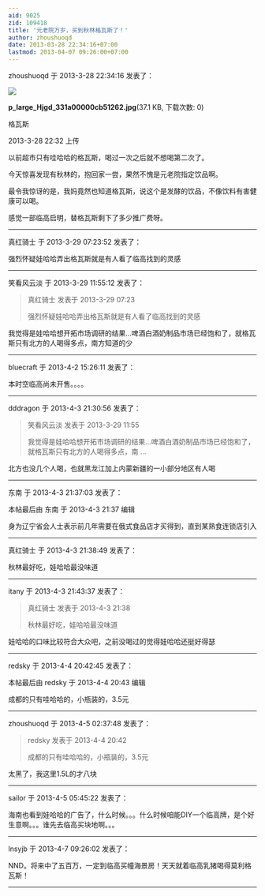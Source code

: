 ```yaml
---
aid: 9025
zid: 109418
title: '元老院万岁，买到秋林格瓦斯了！'
author: zhoushuoqd
date: 2013-03-28 22:34:16+07:00
lastmod: 2013-04-07 09:26:00+07:00
---
```


zhoushuoqd 于 2013-3-28 22:34:16 发表了：

![](https://mirrors.tuna.tsinghua.edu.cn/osdn/lgqm/72877/2232056flajwfa68kks67w.jpg)



**p\_large\_Hjgd\_331a00000cb51262.jpg**(37.1 KB, 下载次数: 0)



格瓦斯



2013-3-28 22:32 上传



以前超市只有哇哈哈的格瓦斯，喝过一次之后就不想喝第二次了。

今天惊喜发现有秋林的，抱回家一尝，果然不愧是元老院指定饮品啊。

最令我惊讶的是，我妈竟然也知道格瓦斯，说这个是发酵的饮品，不像饮料有害健康可以喝。

感觉一部临高启明，替格瓦斯剩下了多少推广费呀。

---------

真红骑士 于 2013-3-29 07:23:52 发表了：

强烈怀疑娃哈哈弄出格瓦斯就是有人看了临高找到的灵感

---------

笑看风云淡 于 2013-3-29 11:55:12 发表了：

> 真红骑士 发表于 2013-3-29 07:23
> 
> 强烈怀疑娃哈哈弄出格瓦斯就是有人看了临高找到的灵感



我觉得是娃哈哈想开拓市场调研的结果...啤酒白酒奶制品市场已经饱和了，就格瓦斯只有北方的人喝得多点，南方知道的少

---------

bluecraft 于 2013-4-2 15:26:11 发表了：

本时空临高尚未开售。。。。

---------

dddragon 于 2013-4-3 21:30:56 发表了：

> 笑看风云淡 发表于 2013-3-29 11:55
> 
> 我觉得是娃哈哈想开拓市场调研的结果...啤酒白酒奶制品市场已经饱和了，就格瓦斯只有北方的人喝得多点，南 ...



北方也没几个人喝，也就黑龙江加上内蒙新疆的一小部分地区有人喝

---------

东南 于 2013-4-3 21:37:03 发表了：

本帖最后由 东南 于 2013-4-3 21:37 编辑 

身为辽宁省会人士表示前几年需要在俄式食品店才买得到，直到某熟食连锁店引入

---------

真红骑士 于 2013-4-3 21:38:49 发表了：

秋林最好吃，娃哈哈最没味道

---------

itany 于 2013-4-3 21:43:37 发表了：

> 真红骑士 发表于 2013-4-3 21:38
> 
> 秋林最好吃，娃哈哈最没味道



娃哈哈的口味比较符合大众吧，之前没喝过的觉得娃哈哈还挺好得瑟

---------

redsky 于 2013-4-4 20:42:45 发表了：

本帖最后由 redsky 于 2013-4-4 20:43 编辑 

成都的只有哇哈哈的，小瓶装的，3.5元

---------

zhoushuoqd 于 2013-4-5 02:37:48 发表了：

> redsky 发表于 2013-4-4 20:42
> 
> 成都的只有哇哈哈的，小瓶装的，3.5元



太黑了，我这里1.5L的才八块

---------

sailor 于 2013-4-5 05:45:22 发表了：

海南也看到娃哈哈的广告了，什么时候。。。什么时候咱能DIY一个临高牌，是个好生意啊。。。谁先去临高买块地啊。。。

---------

lnsyjb 于 2013-4-7 09:26:02 发表了：

NND。将来中了五百万，一定到临高买幢海景房！天天就着临高乳猪喝得莫利格瓦斯！

---------

